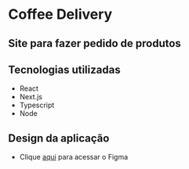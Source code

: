 # Coffee Delivery
## Site para fazer pedido de produtos

## Tecnologias utilizadas
- React
- Next.js
- Typescript
- Node

## Design da aplicação
- Clique [aqui](https://www.figma.com/file/7y0ivyblVedQ4K2KER5r0B/Coffee-Delivery-(Copy)-(Copy)?node-id=0%3A1) para acessar o Figma

